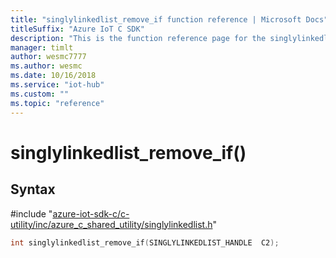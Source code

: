 ```yaml
---                             
title: "singlylinkedlist_remove_if function reference | Microsoft Docs" 
titleSuffix: "Azure IoT C SDK"            
description: "This is the function reference page for the singlylinkedlist_remove_if() function in the Azure IoT C SDK. This SDK is used with Azure IoT Hub and Azure IoT Hub Device Provisioning Service"            
manager: timlt                 
author: wesmc7777              
ms.author: wesmc               
ms.date: 10/16/2018                    
ms.service: "iot-hub"             
ms.custom: ""                
ms.topic: "reference"        
---                            
```


# singlylinkedlist_remove_if()

## Syntax

\#include "[azure-iot-sdk-c/c-utility/inc/azure_c_shared_utility/singlylinkedlist.h](../singlylinkedlist-h.md)"  
```C
int singlylinkedlist_remove_if(SINGLYLINKEDLIST_HANDLE  C2);
```


